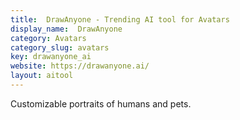 ```yaml
---
title:  DrawAnyone - Trending AI tool for Avatars
display_name:  DrawAnyone
category: Avatars
category_slug: avatars
key: drawanyone_ai
website: https://drawanyone.ai/
layout: aitool
---
```


Customizable portraits of humans and pets.
